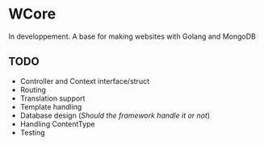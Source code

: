 # WCore
In developpement. A base for making websites with Golang and MongoDB

## TODO

* Controller and Context interface/struct
* Routing
* Translation support
* Template handling
* Database design (*Should the framework handle it or not*)
* Handling ContentType
* Testing
